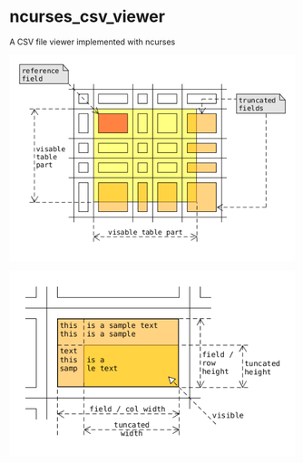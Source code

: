 # ncurses_csv_viewer
A CSV file viewer implemented with ncurses


![table part](img/table_part.png?raw=true "Table Part")


![field part](img/field_part.png?raw=true "Field Part")
